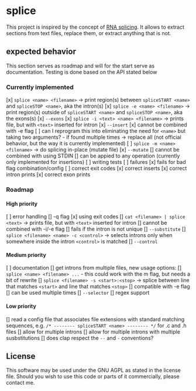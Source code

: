 # splice

This project is inspired by the concept of
[RNA splicing](https://en.wikipedia.org/wiki/RNA_splicing).
It allows to extract sections from text files, replace them, or extract
anything that is not.


## expected behavior

This section serves as roadmap and will for the start serve as documentation.
Testing is done based on the API stated below

### Currently implemented
[x] `splice <name> <filename>`  -> print region(s) between `spliceSTART <name>`
    and `spliceSTOP <name>`, aka the intron(s)
[x] `splice -e <name> <filename>`  -> print region(s) outside of
    `spliceSTART <name>` and `spliceSTOP <name>`, aka the exons(s)
    [x] `--exons`
[x] `splice -i <text> <name> <filename>` -> prints file, but with `<text>`
    inserted for intron
    [x] `--insert`
    [x] cannot be combined with -e flag
    [ ] can I reprogram this into eliminating the need for `<name>` but taking
        two arguments?
    - if found multiple times -> replace all (not official behavior,
        but the way it is currently implemented)
[ ] `splice -m <name> <filename>`  -> do splicing in-place (mutate file)
    [x] `--mutate`
    [] cannot be combined with using STDIN
    [] can be appied to any operation (currently only implemented for insertions)
[ ] writing tests
    [ ] failures
        [x] fails for bad flag combination/config
        [ ] correct exit codes
    [x] correct inserts
    [x] correct intron prints
    [x] correct exon prints

### Roadmap
#### High priority
[ ] error handling
    [] -q flag
    [x] using exit codes
[] `cat <filename> | splice <text>`  -> prints file, but with `<text>`
    inserted for intron
    [] cannot be combined with -i/-e flag
    [] fails if the intron is not unique
    [] `--substitute`
[] `splice <filename> <name> -c <control>`  -> selects introns only when
    somewhere inside the intron `<control>` is matched
    [] `--control`
#### Medium priority
[ ] documentation
[] get introns from multiple files, new usage options:
    [] `splice <name> <filename> ...`
        - this could work with the m flag, but needs a bit of rewrite
[] `splice <filename> -s <start>:<stop>`  -> splice between line that matches
    `<start>` and line that matches `<stop>`
    [] compatible with -e flag
    [] can be used multiple times
    [] `--selector`
[] regex support
#### Low priority
[] read a config file that associates file extensions with standard matching
    sequences, e.g. `/* -------- spliceSTART <name> -------- */` for .c and
    .h files
[] allow for multiple introns
[] allow for multiple introns with multiple susbstitutions
[] does clap respect the `--` and `-` conventions?


## License

This software may be used under the GNU AGPL as stated in the license file.
Should you wish to use this code or parts of it commercially, please contact me.
